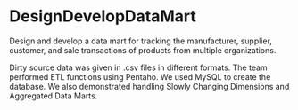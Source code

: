 # DesignDevelopDataMart
Design and develop a data mart for tracking the manufacturer, supplier, customer, and sale transactions of products from multiple organizations.

Dirty source data was given in .csv files in different formats. The team performed ETL functions using Pentaho. We used MySQL to create the database. We also demonstrated handling Slowly Changing Dimensions and Aggregated Data Marts.
